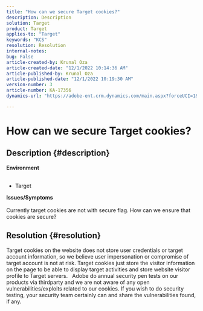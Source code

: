 ```yaml
---
title: "How can we secure Target cookies?"
description: Description
solution: Target
product: Target
applies-to: "Target"
keywords: "KCS"
resolution: Resolution
internal-notes: 
bug: False
article-created-by: Krunal Oza
article-created-date: "12/1/2022 10:14:36 AM"
article-published-by: Krunal Oza
article-published-date: "12/1/2022 10:19:30 AM"
version-number: 3
article-number: KA-17356
dynamics-url: "https://adobe-ent.crm.dynamics.com/main.aspx?forceUCI=1&pagetype=entityrecord&etn=knowledgearticle&id=c1c8d0f3-6071-ed11-9561-6045bd006a22"

---
```

# How can we secure Target cookies?

## Description {#description}

<b>Environment 
<br> </b>
- Target



<b>Issues/Symptoms</b><br><br>Currently target cookies are not with secure flag. How can we ensure that cookies are secure?<br>

## Resolution {#resolution}


Target cookies on the website does not store user credentials or target account information, so we believe user impersonation or compromise of target account is not at risk. Target cookies just store the visitor information on the page to be able to display target activities and store website visitor profile to Target servers.
 
Adobe do annual security pen tests on our products via thirdparty and we are not aware of any open vulnerabilities/exploits related to our cookies. If you wish to do security testing, your security team certainly can and share the vulnerabilities found, if any.
